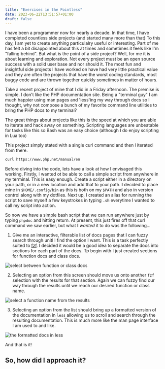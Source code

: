 ```yaml
---
title: "Exercises in the Pointless"
date: 2023-06-22T13:51:57+01:00
draft: false
---
```


I have been a programmer now for nearly a decade. In that time, I have completed countless side projects (and started many more than that)
To this day, I am yet to create anything particulalry useful or interesting. Part of me has felt a bit disappointed about this at times and 
sometimes it feels like I'm "falling behind". But what is the point of a side project? Well, for me it is about learning and exploration.
Not every project must be an open source success with a solid user base and nor should it. The most fun and insightful side projects I have
worked on have had very little practical value and they are often the projects that have the worst coding standards, most buggy code and are
thrown together quickly sometimes in matter of hours.

Take a recent project of mine that I did in a Friday afternoon. The premise is simple. I don't like the PHP documentation site. Being a
"terminal guy" I am much happier using man pages and 'less'ing my way through docs so I thought, why not compose a bunch of my favorite
command line utilities to bring the PHP docs to my terminal?

The great things about projects like this is the speed at which you are able to iterate and hack away on something. Scripting languages 
are unbeatable for tasks like this so Bash was an easy choice (although I do enjoy scripting in Lua too)

This project simply stated with a single curl command and then I iterated from there.

```bash
curl https://www.php.net/manual/en
```

Before diving into the code, lets have a look at how I envisaged this working. Firstly, I wanted ot be able to call a simple script from anywhere
in my terminal. This is easy enough. Create a script either in a directory on your path, or in a new location and add that to your path.
I decided to place mine in `$HOME/.config/bin` as this is both on my `$PATH` and also in version control along with my dotfiles. Next up, I 
created an alias for running the script to save myself a few keystrokes in typing `.sh` everytime I wanted to call my script into action.

So now we have a simple bash script that we can run anywhere just by typing `phpdoc` and hitting return. At present, this just fires off
that curl command we saw earlier, but what I _wanted_ it to do was the following...

1. Give me an interactive, filterable list of docs pages that I can fuzzy search through unitl I find the option I want. This is a task 
perfectly suited to [fzf]("https://github.com/junegunn/fzf"). I decided it would be a good idea to separate the docs into sections for each
part of the docs. Tp begin with I just created sections for function docs and class docs.

![select between function or class docs](/phpdoc-first-screen.png)

2. Selecting an option from this screen should move us onto another `fzf` selection with the results for that section. Again we can fuzzy find
our way through the results until we reach our desired function or class name.

![select a function name from the results](/phpdoc-function-search.png)

3. Selecting an option from the list should bring up a formatted version of the documentation in `less` allowing us to scroll and search through
the resulting documentation. This is much more like the man page interface I am used to and like.

![the formatted docs in less](/phpdoc-function-doc-result.png)

And that is it!

## So, how did I approach it?
